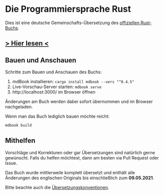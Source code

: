 # Die Programmiersprache Rust

Dies ist eine deutsche Gemeinschafts-Übersetzung des [offiziellen
Rust-Buchs](https://doc.rust-lang.org/book/).

## [> Hier lesen <](https://rust-lang-de.github.io/rustbook-de)

## Bauen und Anschauen

Schritte zum Bauen und Anschauen des Buchs:

1. mdBook installieren: `cargo install mdbook --vers "^0.4.5"`
2. Live-Vorschau-Server starten: `mdbook serve`
3. http://localhost:3000/ im Browser öffnen

Änderungen am Buch werden dabei sofort übernommen und im Browser nachgeladen.

Wenn man das Buch lediglich bauen möchte reicht:

```bash
mdbook build
```

## Mithelfen

Vorschläge und Korrekturen oder gar Übersetzungen sind natürlich gerne gewünscht.
Falls du helfen möchtest, dann am besten via Pull Request oder Issue.

Das Buch wurde mittlerweile komplett übersetzt und enthält alle Änderungen des
englischen Originals bis einschließlich zum **09.05.2021**.

Bitte beachte auch die [Übersetzungskonventionen](https://github.com/rust-lang-de/rustbook-de/wiki/%C3%9Cbersetzungskonventionen).
